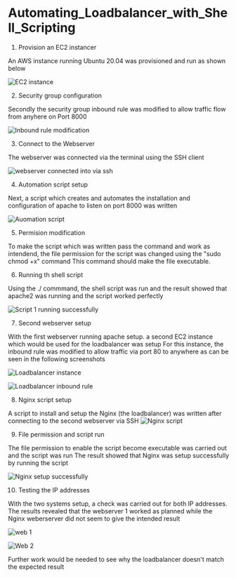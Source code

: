 # Automating_Loadbalancer_with_Shell_Scripting

1. Provision an EC2 instancer

An AWS instance running Ubuntu 20.04 was provisioned and run as shown below

![EC2 instance](https://github.com/oghare01/Automating_Loadbalancer_with_Shell_Scripting/assets/141191975/824c4650-82e9-4e0b-9485-ec6ff690d94c)

2. Security group configuration

Secondly the security group inbound rule was modified to allow traffic flow from anyhere on Port 8000

![Inbound rule modification](https://github.com/oghare01/Automating_Loadbalancer_with_Shell_Scripting/assets/141191975/98ce4fa6-3597-4f26-beae-617a5a15253f)

3. Connect to the Webserver

The webserver was connected via the terminal using the SSH client 

![webserver connected into via ssh](https://github.com/oghare01/Automating_Loadbalancer_with_Shell_Scripting/assets/141191975/62d0a5c8-e67d-4268-8cbf-01a6f5e1a7e2)

4. Automation script setup

Next, a script which creates and automates the installation and configuration of apache to listen on port 8000 was written 

![Auomation script](https://github.com/oghare01/Automating_Loadbalancer_with_Shell_Scripting/assets/141191975/0c29720f-bafd-432e-acd3-58d64063d36e)

5. Permision modification

To make the script which was written pass the command and work as intendend, the file permission for the script was changed using the "sudo chmod +x" command
This command should make the file executable. 

6. Running th shell script

Using the ./ commmand, the shell script was run and the result showed that apache2 was running and the script worked perfectly 

![Script 1 running successfully](https://github.com/oghare01/Automating_Loadbalancer_with_Shell_Scripting/assets/141191975/b90a2943-5868-4d3e-a5e5-1873c58dc7b0)

7. Second webserver setup

With the first webserver running apache setup. a second EC2 instance which would be used for the loadbalancer was setup 
For this instance, the inbound rule was modified to allow traffic via port 80 to anywhere as can be seen in the following screenshots

![Loadbalancer instance](https://github.com/oghare01/Automating_Loadbalancer_with_Shell_Scripting/assets/141191975/cb6439c9-b0f8-470e-bf26-a7b7a22a69cf)

![Loadbalancer inbound rule](https://github.com/oghare01/Automating_Loadbalancer_with_Shell_Scripting/assets/141191975/bc125e8f-7de1-4017-872a-e336e6ce351a)

8. Nginx script setup

A script to install and setup the Nginx (the loadbalancer) was written after connecting to the second webserver via SSH 
![Nginx script](https://github.com/oghare01/Automating_Loadbalancer_with_Shell_Scripting/assets/141191975/63d6dae0-5b84-40b3-afb0-cfb55785fce8)

9. File permission and script run

The file permission to enable the script become executable was carried out and the script was run 
The result showed that Nginx was setup successfully by running the script 

![Nginx setup successfully](https://github.com/oghare01/Automating_Loadbalancer_with_Shell_Scripting/assets/141191975/a30cb84f-e139-4125-b87b-2b686c6bf994)

10. Testing the IP addresses

With the two systems setup, a check was carried out for both IP addresses. 
The results revealed that the webserver 1 worked as planned while the Nginx weberserver did not seem to give the intended result 

![web 1](https://github.com/oghare01/Automating_Loadbalancer_with_Shell_Scripting/assets/141191975/02bd0ed5-18f3-4b6a-8545-f626dda27654)

![Web 2](https://github.com/oghare01/Automating_Loadbalancer_with_Shell_Scripting/assets/141191975/89dffecd-b12c-4b40-ac50-91b39dcd03bc)

Further work would be needed to see why the loadbalancer doesn't match the expected result 
